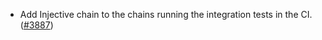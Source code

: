 - Add Injective chain to the chains running the integration tests in the CI.
  ([\#3887](https://github.com/informalsystems/hermes/issues/3887))